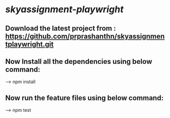 # *skyassignment-playwright*

## Download the latest project from : https://github.com/prprashanthn/skyassignmentplaywright.git

## Now Install all the dependencies using below command:
--> npm install

## Now run the feature files using below command:
--> npm test